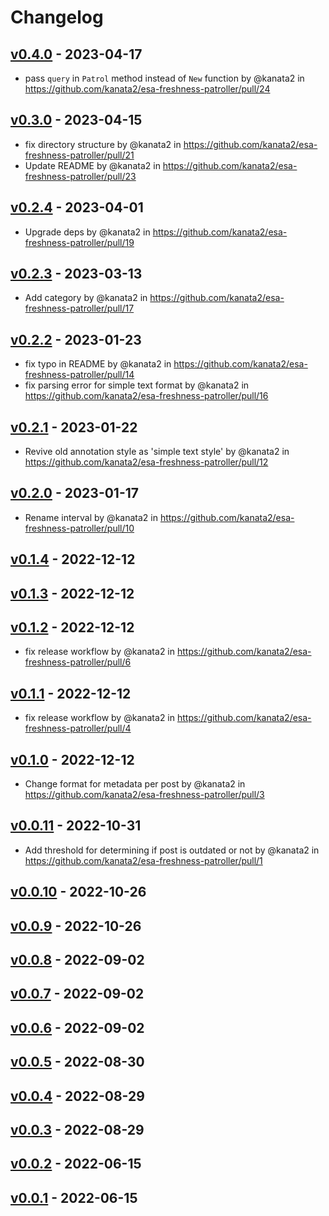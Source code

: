 # Changelog

## [v0.4.0](https://github.com/kanata2/esa-freshness-patroller/compare/v0.3.0...v0.4.0) - 2023-04-17
- pass `query` in `Patrol` method instead of `New` function by @kanata2 in https://github.com/kanata2/esa-freshness-patroller/pull/24

## [v0.3.0](https://github.com/kanata2/esa-freshness-patroller/compare/v0.2.4...v0.3.0) - 2023-04-15
- fix directory structure by @kanata2 in https://github.com/kanata2/esa-freshness-patroller/pull/21
- Update README by @kanata2 in https://github.com/kanata2/esa-freshness-patroller/pull/23

## [v0.2.4](https://github.com/kanata2/esa-freshness-patroller/compare/v0.2.3...v0.2.4) - 2023-04-01
- Upgrade deps by @kanata2 in https://github.com/kanata2/esa-freshness-patroller/pull/19

## [v0.2.3](https://github.com/kanata2/esa-freshness-patroller/compare/v0.2.2...v0.2.3) - 2023-03-13
- Add category by @kanata2 in https://github.com/kanata2/esa-freshness-patroller/pull/17

## [v0.2.2](https://github.com/kanata2/esa-freshness-patroller/compare/v0.2.1...v0.2.2) - 2023-01-23
- fix typo in README by @kanata2 in https://github.com/kanata2/esa-freshness-patroller/pull/14
- fix parsing error for simple text format by @kanata2 in https://github.com/kanata2/esa-freshness-patroller/pull/16

## [v0.2.1](https://github.com/kanata2/esa-freshness-patroller/compare/v0.2.0...v0.2.1) - 2023-01-22
- Revive old annotation style as 'simple text style' by @kanata2 in https://github.com/kanata2/esa-freshness-patroller/pull/12

## [v0.2.0](https://github.com/kanata2/esa-freshness-patroller/compare/v0.1.4...v0.2.0) - 2023-01-17
- Rename interval by @kanata2 in https://github.com/kanata2/esa-freshness-patroller/pull/10

## [v0.1.4](https://github.com/kanata2/esa-freshness-patroller/compare/v0.1.3...v0.1.4) - 2022-12-12

## [v0.1.3](https://github.com/kanata2/esa-freshness-patroller/compare/v0.1.2...v0.1.3) - 2022-12-12

## [v0.1.2](https://github.com/kanata2/esa-freshness-patroller/compare/v0.1.1...v0.1.2) - 2022-12-12
- fix release workflow by @kanata2 in https://github.com/kanata2/esa-freshness-patroller/pull/6

## [v0.1.1](https://github.com/kanata2/esa-freshness-patroller/compare/v0.1.0...v0.1.1) - 2022-12-12
- fix release workflow by @kanata2 in https://github.com/kanata2/esa-freshness-patroller/pull/4

## [v0.1.0](https://github.com/kanata2/esa-freshness-patroller/compare/v0.0.11...v0.1.0) - 2022-12-12
- Change format for metadata per post by @kanata2 in https://github.com/kanata2/esa-freshness-patroller/pull/3

## [v0.0.11](https://github.com/kanata2/esa-freshness-patroller/compare/v0.0.10...v0.0.11) - 2022-10-31
- Add threshold for determining if post is outdated or not by @kanata2 in https://github.com/kanata2/esa-freshness-patroller/pull/1

## [v0.0.10](https://github.com/kanata2/esa-freshness-patroller/compare/v0.0.9...v0.0.10) - 2022-10-26

## [v0.0.9](https://github.com/kanata2/esa-freshness-patroller/compare/v0.0.8...v0.0.9) - 2022-10-26

## [v0.0.8](https://github.com/kanata2/esa-freshness-patroller/compare/v0.0.7...v0.0.8) - 2022-09-02

## [v0.0.7](https://github.com/kanata2/esa-freshness-patroller/compare/v0.0.6...v0.0.7) - 2022-09-02

## [v0.0.6](https://github.com/kanata2/esa-freshness-patroller/compare/v0.0.5...v0.0.6) - 2022-09-02

## [v0.0.5](https://github.com/kanata2/esa-freshness-patroller/compare/v0.0.4...v0.0.5) - 2022-08-30

## [v0.0.4](https://github.com/kanata2/esa-freshness-patroller/compare/v0.0.3...v0.0.4) - 2022-08-29

## [v0.0.3](https://github.com/kanata2/esa-freshness-patroller/compare/v0.0.2...v0.0.3) - 2022-08-29

## [v0.0.2](https://github.com/kanata2/esa-freshness-patroller/compare/v0.0.1...v0.0.2) - 2022-06-15

## [v0.0.1](https://github.com/kanata2/esa-freshness-patroller/commits/v0.0.1) - 2022-06-15
